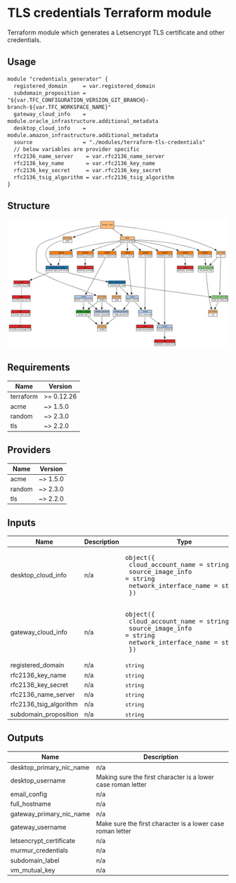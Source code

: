 # TLS credentials Terraform module

Terraform module which generates a Letsencrypt TLS certificate and other credentials.

## Usage

```hcl
module "credentials_generator" {
  registered_domain     = var.registered_domain
  subdomain_proposition = "${var.TFC_CONFIGURATION_VERSION_GIT_BRANCH}-branch-${var.TFC_WORKSPACE_NAME}"
  gateway_cloud_info    = module.oracle_infrastructure.additional_metadata
  desktop_cloud_info    = module.amazon_infrastructure.additional_metadata
  source                = "./modules/terraform-tls-credentials"
  // below variables are provider specific
  rfc2136_name_server    = var.rfc2136_name_server
  rfc2136_key_name       = var.rfc2136_key_name
  rfc2136_key_secret     = var.rfc2136_key_secret
  rfc2136_tsig_algorithm = var.rfc2136_tsig_algorithm
}
```

## Structure

![Visualization of resource dependencies](./documentation/terraform-graph.png "Generated by using the blast-radius tool")

<!-- BEGINNING OF PRE-COMMIT-TERRAFORM DOCS HOOK -->
## Requirements

| Name | Version |
|------|---------|
| terraform | >= 0.12.26 |
| acme | ~> 1.5.0 |
| random | ~> 2.3.0 |
| tls | ~> 2.2.0 |

## Providers

| Name | Version |
|------|---------|
| acme | ~> 1.5.0 |
| random | ~> 2.3.0 |
| tls | ~> 2.2.0 |

## Inputs

| Name | Description | Type | Default | Required |
|------|-------------|------|---------|:--------:|
| desktop\_cloud\_info | n/a | <pre>object({<br>    cloud_account_name     = string<br>    source_image_info      = string<br>    network_interface_name = string<br>  })</pre> | n/a | yes |
| gateway\_cloud\_info | n/a | <pre>object({<br>    cloud_account_name     = string<br>    source_image_info      = string<br>    network_interface_name = string<br>  })</pre> | n/a | yes |
| registered\_domain | n/a | `string` | n/a | yes |
| rfc2136\_key\_name | n/a | `string` | n/a | yes |
| rfc2136\_key\_secret | n/a | `string` | n/a | yes |
| rfc2136\_name\_server | n/a | `string` | n/a | yes |
| rfc2136\_tsig\_algorithm | n/a | `string` | n/a | yes |
| subdomain\_proposition | n/a | `string` | n/a | yes |

## Outputs

| Name | Description |
|------|-------------|
| desktop\_primary\_nic\_name | n/a |
| desktop\_username | Making sure the first character is a lower case roman letter |
| email\_config | n/a |
| full\_hostname | n/a |
| gateway\_primary\_nic\_name | n/a |
| gateway\_username | Make sure the first character is a lower case roman letter |
| letsencrypt\_certificate | n/a |
| murmur\_credentials | n/a |
| subdomain\_label | n/a |
| vm\_mutual\_key | n/a |

<!-- END OF PRE-COMMIT-TERRAFORM DOCS HOOK -->